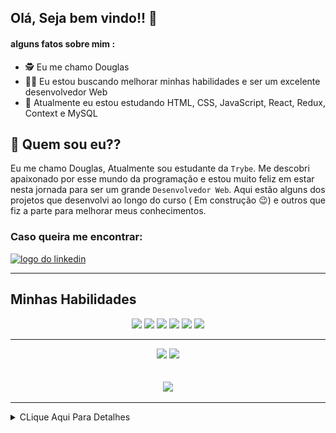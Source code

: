 ## Olá, Seja bem vindo!! :hugs:

#### alguns fatos sobre mim : 

- :detective:  Eu me chamo Douglas
- :mage_man:  Eu estou buscando melhorar minhas habilidades e ser um excelente desenvolvedor Web
- :mechanical_arm:  Atualmente eu estou estudando HTML, CSS, JavaScript, React, Redux, Context e MySQL


## :thinking: Quem sou eu??

  Eu me chamo Douglas, Atualmente sou estudante da `Trybe`. Me descobri apaixonado por esse mundo da programação e
estou muito feliz em estar nesta jornada para ser um grande `Desenvolvedor Web`. Aqui estão alguns dos projetos que
desenvolvi ao longo do curso ( Em construção :wink:) e outros que fiz a parte para melhorar meus conhecimentos.

### Caso queira me encontrar:
<a href="https://www.linkedin.com/in/douglassf/" target="_blank">
  <img src="https://cdn-icons-png.flaticon.com/512/1383/1383262.png" alt="logo do linkedin" width="40">
</a>

---

## Minhas Habilidades
<p align="center">
<img src="https://cdn.jsdelivr.net/gh/devicons/devicon/icons/html5/html5-original-wordmark.svg" width="60" style="max-width:100%; margin 0 2px;" /></img>
<img src="https://cdn.jsdelivr.net/gh/devicons/devicon/icons/css3/css3-original-wordmark.svg" width="60"  style="max-width:100%; margin 0 2px;" /></img>
<img src="https://cdn.jsdelivr.net/gh/devicons/devicon/icons/javascript/javascript-original.svg" width="50" style="max-width:100%; margin 0 2px;"/></img>
<img src="https://cdn.jsdelivr.net/gh/devicons/devicon/icons/react/react-original.svg" width="50" style="max-width:100%; margin 0 2px;"/></img>
<img src="https://cdn.jsdelivr.net/gh/devicons/devicon/icons/redux/redux-original.svg" width="50"  style="max-width:100%; margin 0 2px;" /></img>
<img src="https://cdn.jsdelivr.net/gh/devicons/devicon/icons/mysql/mysql-original-wordmark.svg" width="70"  style="max-width:100%; margin 0 2px;" /></img>
</p>

---

<div align="center">
<img src="https://github-readme-stats.vercel.app/api/top-langs/?username=DouglasSantosF&layout=compact" width="400px"> </img>
<img src="https://github-readme-stats.vercel.app/api?username=DouglasSantosF&show_icons=true&theme=radical" width="400px"> </img>
</div>

</br>
</br>


<div align="center">
<img src="https://media2.giphy.com/media/ZFR9UV7j0pkSC8mdzi/giphy.gif" width="500"> </img>
</div>

---

<details>
     <summary> CLique Aqui Para Detalhes </summary>
  
<!--START_SECTION:waka-->
![Code Time](http://img.shields.io/badge/Code%20Time-0%20secs-blue)

![Profile Views](http://img.shields.io/badge/Profile%20Views-0-blue)

**🐱 My GitHub Data** 

> 🏆 2 Contributions in the Year 2022
 > 
> 📦 161.1 kB Used in GitHub's Storage 
 > 
> 🚫 Not Opted to Hire
 > 
> 📜 20 Public Repositories 
 > 
> 🔑 7 Private Repositories  
 > 
**I'm an Early 🐤** 

```text
🌞 Morning    42 commits     ██░░░░░░░░░░░░░░░░░░░░░░░   11.14% 
🌆 Daytime    167 commits    ███████████░░░░░░░░░░░░░░   44.3% 
🌃 Evening    157 commits    ██████████░░░░░░░░░░░░░░░   41.64% 
🌙 Night      11 commits     ░░░░░░░░░░░░░░░░░░░░░░░░░   2.92%

```
📅 **I'm Most Productive on Thursday** 

```text
Monday       62 commits     ████░░░░░░░░░░░░░░░░░░░░░   16.45% 
Tuesday      60 commits     ████░░░░░░░░░░░░░░░░░░░░░   15.92% 
Wednesday    59 commits     ████░░░░░░░░░░░░░░░░░░░░░   15.65% 
Thursday     69 commits     ████░░░░░░░░░░░░░░░░░░░░░   18.3% 
Friday       42 commits     ██░░░░░░░░░░░░░░░░░░░░░░░   11.14% 
Saturday     45 commits     ███░░░░░░░░░░░░░░░░░░░░░░   11.94% 
Sunday       40 commits     ██░░░░░░░░░░░░░░░░░░░░░░░   10.61%

```


📊 **This Week I Spent My Time On** 

```text
⌚︎ Time Zone: America/Sao_Paulo

💬 Programming Languages: 
TypeScript               18 hrs 29 mins      ██████████████████████░░░   89.93% 
YAML                     39 mins             ░░░░░░░░░░░░░░░░░░░░░░░░░   3.24% 
JSON                     31 mins             ░░░░░░░░░░░░░░░░░░░░░░░░░   2.55% 
Other                    26 mins             ░░░░░░░░░░░░░░░░░░░░░░░░░   2.14% 
JavaScript               19 mins             ░░░░░░░░░░░░░░░░░░░░░░░░░   1.61%

🔥 Editors: 
VS Code                  20 hrs 33 mins      █████████████████████████   100.0%

🐱‍💻 Projects: 
sd-016-b-trybe-futebol-cl20 hrs 16 mins      ████████████████████████░   98.59% 
sd-016-b-project-trybesmi15 mins             ░░░░░░░░░░░░░░░░░░░░░░░░░   1.27% 
sd-016-b-project-blogs-ap1 min               ░░░░░░░░░░░░░░░░░░░░░░░░░   0.14%

💻 Operating System: 
Linux                    20 hrs 33 mins      █████████████████████████   100.0%

```

**I Mostly Code in JavaScript** 

```text
JavaScript               14 repos            ███████████████████░░░░░░   77.78% 
HTML                     4 repos             █████░░░░░░░░░░░░░░░░░░░░   22.22%

```


**Timeline**

![Chart not found](https://raw.githubusercontent.com/DouglasSantosF/DouglasSantosF/main/charts/bar_graph.png) 


 Last Updated on 07/06/2022 18:48:41 UTC
<!--END_SECTION:waka-->
</details>  
